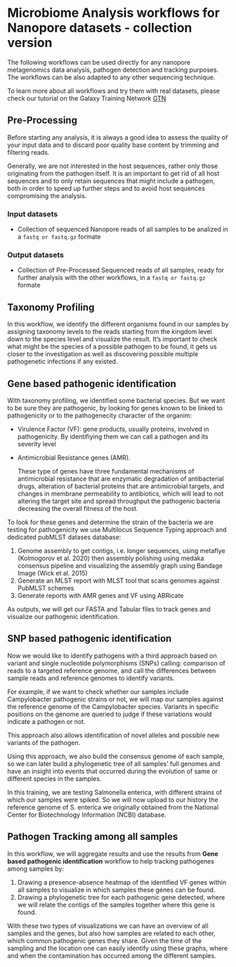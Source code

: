 # Microbiome Analysis workflows for Nanopore datasets - collection version

The following workflows can be used directly for any nanopore metagenomics data analysis, pathogen detection and tracking purposes. The workflows can be also adapted to any other sequencing technique. 

To learn more about all workflows and try them with real datasets, please check our tutorial on the Galaxy Training Network [GTN](https://training.galaxyproject.org/training-material/topics/metagenomics/tutorials/pathogen-detection-from-nanopore-foodborne-data/tutorial.html)

## Pre-Processing

Before starting any analysis, it is always a good idea to assess the quality of your input data and to discard poor quality base content by trimming and filtering reads.

Generally, we are not interested in the host sequences, rather only those originating from the pathogen itself. It is an important to get rid of all host sequences and to only retain sequences that might include a pathogen, both in order to speed up further steps and to avoid host sequences compromising the analysis.

### Input datasets

- Collection of sequenced Nanopore reads of all samples to be analized in a `fastq or fastq.gz` formate

### Output datasets

- Collection of Pre-Processed Sequenced reads of all samples, ready for further analysis with the other workflows, in a `fastq or fastq.gz` formate

## Taxonomy Profiling

In this workflow, we identify the different organisms found in our samples by assigning taxonomy levels to the reads starting from the kingdom level down to the species level and visualize the result. It’s important to check what might be the species of a possible pathogen to be found, it gets us closer to the investigation as well as discovering possible multiple pathogenetic infections if any existed.

## Gene based pathogenic identification

With taxonomy profiling, we identified some bacterial species. But we want to be sure they are pathogenic, by looking for genes known to be linked to pathogenicity or to the pathogenecity character of the organim:

- Virulence Factor (VF): gene products, usually proteins, involved in pathogenicity. By identifiying them we can call a pathogen and its severity level

- Antimicrobial Resistance genes (AMR).

    These type of genes have three fundamental mechanisms of antimicrobial resistance that are enzymatic degradation of antibacterial drugs, alteration of bacterial proteins that are antimicrobial targets, and changes in membrane permeability to antibiotics, which will lead to not altering the target site and spread throughput the pathogenic bacteria decreasing the overall fitness of the host.

To look for these genes and determine the strain of the bacteria we are testing for pathogenicity we use Multilocus Sequence Typing approach and dedicated pubMLST datases database:

1. Genome assembly to get contigs, i.e. longer sequences, using metaflye (Kolmogorov et al. 2020) then assembly polishing using medaka consensus pipeline and visualizing the assembly graph using Bandage Image (Wick et al. 2015)
2. Generate an MLST report with MLST tool that scans genomes against PubMLST schemes
3. Generate reports with AMR genes and VF using ABRicate

As outputs, we will get our FASTA and Tabular files to track genes and visualize our pathogenic identification.

## SNP based pathogenic identification

Now we would like to identify pathogens with a third approach based on variant and single nucleotide polymorphisms (SNPs) calling: comparison of reads to a targeted reference genome, and call the differences between sample reads and reference genomes to identify variants.

For example, if we want to check whether our samples include Campylobacter pathogenic strains or not, we will map our samples against the reference genome of the Campylobacter species. Variants in specific positions on the genome are queried to judge if these variations would indicate a pathogen or not.

This approach also allows identification of novel alleles and possible new variants of the pathogen.

Using this approach, we also build the consensus genome of each sample, so we can later build a phylogenetic tree of all samples’ full genomes and have an insight into events that occurred during the evolution of same or different species in the samples.

In this training, we are testing Salmonella enterica, with different strains of which our samples were spiked. So we will now upload to our history the reference genome of S. enterica we originally obtained from the National Center for Biotechnology Information (NCBI) database.


## Pathogen Tracking among all samples

In this workflow, we will aggregate results and use the results from **Gene based pathogenic identification** workflow to help tracking pathogenes among samples by:

1. Drawing a presence-absence heatmap of the identified VF genes within all samples to visualize in which samples these genes can be found.
2. Drawing a phylogenetic tree for each pathogenic gene detected, where we will relate the contigs of the samples together where this gene is found.

With these two types of visualizations we can have an overview of all samples and the genes, but also how samples are related to each other, which common pathogenic genes they share. Given the time of the sampling and the location one can easily identify using these graphs, where and when the contamination has occurred among the different samples.
